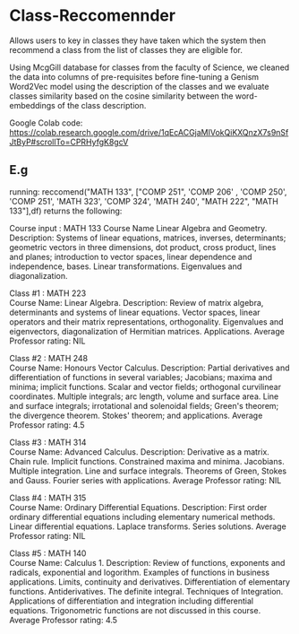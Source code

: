 # Class-Reccomennder
Allows users to key in classes they have taken which the system then recommend a class from the list of classes they are eligible for.

Using McgGill database for classes from the faculty of Science, we cleaned the data into columns of pre-requisites before fine-tuning a Genism Word2Vec model using the description of the classes and we evaluate classes similarity based on the cosine similarity between the word-embeddings of the class description.

Google Colab code: https://colab.research.google.com/drive/1qEcACGjaMIVokQiKXQnzX7s9nSfJtByP#scrollTo=CPRHyfgK8gcV

## E.g
running: reccomend("MATH 133", ["COMP 251", 'COMP 206' , 'COMP 250', 'COMP 251', 'MATH 323', 'COMP 324', 'MATH 240', "MATH 222", "MATH 133"],df)
returns the following:

Course input : MATH 133
Course Name Linear Algebra and Geometry.
Description: Systems of linear equations, matrices, inverses, determinants; geometric vectors in three dimensions, dot product, cross product, lines and planes; introduction to vector spaces, linear dependence and independence, bases. Linear transformations. Eigenvalues and diagonalization.


Class #1 : MATH 223  
Course Name: Linear Algebra. 
Description: Review of matrix algebra, determinants and systems of linear equations. Vector spaces, linear operators and their matrix representations, orthogonality. Eigenvalues and eigenvectors, diagonalization of Hermitian matrices. Applications. 
Average Professor rating: NIL 

Class #2 : MATH 248  
Course Name: Honours Vector Calculus. 
Description: Partial derivatives and differentiation of functions in several variables; Jacobians; maxima and minima; implicit functions. Scalar and vector fields; orthogonal curvilinear coordinates. Multiple integrals; arc length, volume and surface area. Line and surface integrals; irrotational and solenoidal fields; Green's theorem; the divergence theorem. Stokes' theorem; and applications. 
Average Professor rating: 4.5 

Class #3 : MATH 314  
Course Name: Advanced Calculus. 
Description: Derivative as a matrix. Chain rule. Implicit functions. Constrained maxima and minima. Jacobians. Multiple integration. Line and surface integrals. Theorems of Green, Stokes and Gauss. Fourier series with applications. 
Average Professor rating: NIL 

Class #4 : MATH 315  
Course Name: Ordinary Differential Equations. 
Description: First order ordinary differential equations including elementary numerical methods. Linear differential equations. Laplace transforms. Series solutions. 
Average Professor rating: NIL 

Class #5 : MATH 140  
Course Name: Calculus 1. 
Description: Review of functions, exponents and radicals, exponential and logorithm. Examples of functions in business applications. Limits, continuity and derivatives. Differentiation of elementary functions. Antiderivatives. The definite integral. Techniques of Integration. Applications of differentiation and integration including differential equations. Trigonometric functions are not discussed in this course. 
Average Professor rating: 4.5 


